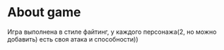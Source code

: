 # About game
Игра выполнена в стиле файтинг, у каждого персонажа(2, но можно добавить) есть своя атака и способности))
